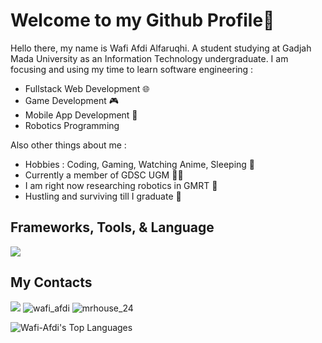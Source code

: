 # Welcome to my Github Profile👋

Hello there, my name is Wafi Afdi Alfaruqhi. A student studying at Gadjah Mada University as an Information Technology undergraduate. I am focusing and using my time to learn software engineering :
* Fullstack Web Development 🌐
* Game Development 🎮
* Mobile App Development 📱
* Robotics Programming 

Also other things about me :
* Hobbies : Coding, Gaming, Watching Anime, Sleeping :space_invader:
* Currently a member of GDSC UGM :construction_worker_man:	
* I am right now researching robotics in GMRT :robot:
* Hustling and surviving till I graduate :money_with_wings:	



## Frameworks, Tools, & Language 
<p >
  <a href="https://skillicons.dev">
    <img src="https://skillicons.dev/icons?i=mongodb,nodejs,react,nextjs,express,unity,ts,js,tailwind,cs,cpp,python,opencv" />
  </a>
</p>

## My Contacts
<p style="text-decoration: none;">
  <a style="text-decoration: none;"  href="https://www.linkedin.com/in/wafiafdialfaruqhi">
    <img src="https://skillicons.dev/icons?i=linkedin"/>
  </a>
  <a style="text-decoration: none;"  href="https://www.instagram.com/wafi_afdi">
    <img src="https://skillicons.dev/icons?i=instagram"  title="wafi_afdi"/>
  </a>
  <a style="text-decoration: none;" href="https://www.instagram.com/wafi_afdi">
    <img src="https://skillicons.dev/icons?i=discord"  title="mrhouse_24"/>
  </a>
</p>

![Wafi-Afdi's Top Languages](https://github-readme-stats.vercel.app/api/top-langs/?username=Wafi-Afdi&theme=dracula&show_icons=true&hide_border=true&layout=compact) 

<!--
**Wafi-Afdi/Wafi-Afdi** is a ✨ _special_ ✨ repository because its `README.md` (this file) appears on your GitHub profile.

Here are some ideas to get you started:

- 🔭 I’m currently working on ...
- 🌱 I’m currently learning ...
- 👯 I’m looking to collaborate on ...
- 🤔 I’m looking for help with ...
- 💬 Ask me about ...
- 📫 How to reach me: ...
- 😄 Pronouns: ...
- ⚡ Fun fact: ...
-->
